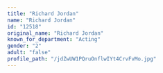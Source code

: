 ```yaml
---
title: "Richard Jordan"
name: "Richard Jordan"
id: "12518"
original_name: "Richard Jordan"
known_for_department: "Acting"
gender: "2"
adult: "false"
profile_path: "/jdZwUW1PQruOnflwIYt4CrvFvMo.jpg"
---
```

